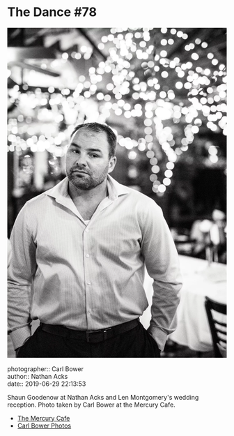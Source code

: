 # The Dance #78

![Shaun Goodenow at Nathan Acks and Len Montgomery's wedding reception](assets/2019-06-29-set-4-the-dance-78.webp)

photographer:: Carl Bower  
author:: Nathan Acks  
date:: 2019-06-29 22:13:53

Shaun Goodenow at Nathan Acks and Len Montgomery's wedding reception. Photo taken by Carl Bower at the Mercury Cafe.

* [The Mercury Cafe](http://mercurycafe.com)
* [Carl Bower Photos](https://carlbowerphotos.com)
